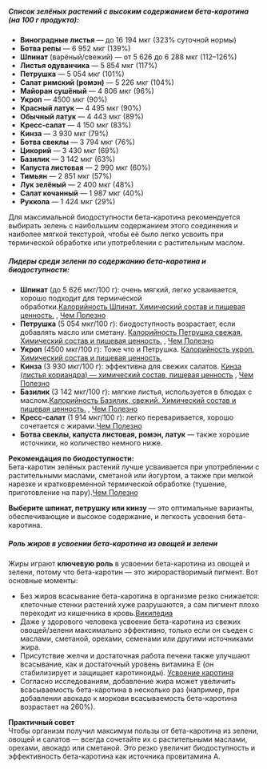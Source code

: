 ##### Список зелёных растений с высоким содержанием бета-каротина (на 100 г продукта):

- **Виноградные листья** — до 16 194 мкг (323% суточной нормы)
- **Ботва репы** — 6 952 мкг (139%)
- **Шпинат** (варёный/свежий) — от 5 626 до 6 288 мкг (112–126%)
- **Листья одуванчика** — 5 854 мкг (117%)
- **Петрушка** — 5 054 мкг (101%)
- **Салат римский (ромэн)** — 5 226 мкг (104%)
- **Майоран сушёный** — 4 806 мкг (96%)
- **Укроп** — 4500 мкг (90%)
- **Красный латук** — 4 495 мкг (90%)
- **Обычный латук** — 4 443 мкг (89%)
- **Кресс-салат** — 4 150 мкг (83%)
- **Кинза** — 3 930 мкг (79%)
- **Ботва свеклы** — 3 794 мкг (76%)
- **Цикорий** — 3 430 мкг (69%)
- **Базилик** — 3 142 мкг (63%)
- **Капуста листовая** — 2 990 мкг (60%)
- **Тимьян** — 2 851 мкг (57%)
- **Лук зелёный** — 2 400 мкг (48%)
- **Салат кочанный** — 1 987 мкг (40%)
- **Руккола** — 1 424 мкг (29%)

Для максимальной биодоступности бета-каротина рекомендуется выбирать зелень с наибольшим содержанием этого соединения и наиболее мягкой текстурой, чтобы её было легко усвоить при термической обработке или употреблении с растительным маслом.

##### Лидеры среди зелени по содержанию бета-каротина и биодоступности:

- **Шпинат** (до 5 626 мкг/100 г): очень мягкий, легко усваивается, хорошо подходит для термической обработки.[Калорийность Шпинат. Химический состав и пищевая ценность.](https://health-diet.ru/base_of_food/sostav/445.php) ,   [Чем Полезно](https://chem-polezno.com/veshestva/beta-carotin)
- **Петрушка** (5 054 мкг/100 г): биодоступность возрастает, если добавлять масло или сметану. [Калорийность Петрушка свежая. Химический состав и пищевая ценность.](https://health-diet.ru/base_of_food/sostav/271.php) ,  [Чем Полезно](https://chem-polezno.com/veshestva/beta-carotin)   
- **Укроп** (4500 мкг/100 г): Тоже что и Петрушка. [Калорийность укроп. Химический состав и пищевая ценность.](https://wayout.fitness/food/calories/ukrop)
- **Кинза** (3 930 мкг/100 г): эффективна для свежих салатов. [Кинза (листья кориандра) — химический состав, пищевая ценность](https://fitaudit.ru/food/120944) ,   [Чем Полезно](https://chem-polezno.com/veshestva/beta-carotin)​
- **Базилик** (3 142 мкг/100 г): мягкие листья, используется в блюдах с маслом.[Калорийность Базилик, свежий. Химический состав и пищевая ценность.](https://health-diet.ru/base_of_food/sostav/14027.php) ,   [Чем Полезно](https://chem-polezno.com/veshestva/beta-carotin)    
- **Кресс-салат** (1 914 мкг/100 г): легко переваривается, хорошо сочетается с жирами.[Чем Полезно](https://chem-polezno.com/veshestva/beta-carotin)​    
- **Ботва свеклы, капуста листовая, ромэн, латук** — также хорошие источники, но количество немного ниже.    

**Рекомендация по биодоступности:**  
Бета-каротин зелёных растений лучше усваивается при употреблении с растительными маслами, сметаной или йогуртом, а также при мелкой нарезке и кратковременной термической обработке (тушение, приготовление на пару).[Чем Полезно](https://chem-polezno.com/veshestva/beta-carotin)​

**Выберите шпинат, петрушку или кинзу** — это оптимальные варианты, обеспечивающие и высокое содержание, и легкость усвоения бета-каротина.

##### Роль жиров в усвоении бета-каротина из овощей и зелени

Жиры играют **ключевую роль** в усвоении бета-каротина из овощей и зелени, потому что бета-каротин — это жирорастворимый пигмент. Вот основные моменты:

- Без жиров всасывание бета-каротина в организме резко снижается: клеточные стенки растений хуже разрушаются, а сам пигмент плохо переходит из кишечника в кровь.[Википедиа](https://ru.wikipedia.org/wiki/%D0%9A%D0%B0%D1%80%D0%BE%D1%82%D0%B8%D0%BD)    
- Даже у здорового человека усвоение бета-каротина из свежих овощей/зелени максимально эффективно, только если он съеден с маслами, сметаной, орехами, семенами или другими источниками жира.  
- Присутствие желчи и достаточная работа печени также улучшают всасывание, как и достаточный уровень витамина Е (он стабилизирует и защищает каротиноиды). [Усвоение каротина](https://bio-x.ru/articles/usvoenie-karotina)    
- Согласно исследованиям, добавление жира может увеличить всасываемость бета-каротина в несколько раз (например, при добавлении авокадо к моркови всасываемость бета-каротина возрастает на 260%).[](https://ironman.ru/news.php?id=1329)    

**Практичный совет**  
Чтобы организм получил максимум пользы от бета-каротина из зелени, овощей и салатов — всегда сочетайте их с растительными маслами, орехами, авокадо или сметаной. Это резко увеличит биодоступность и эффективность бета-каротина как источника провитамина А.
